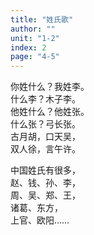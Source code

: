 ```yaml
---
title: "姓氏歌"
author: ""
unit: "1-2"
index: 2
page: "4-5"
---
```


你姓什么？我姓李。  
什么李？木子李。  
他姓什么？他姓张。  
什么张？弓长张。  
古月胡，口天吴，  
双人徐，言午许。  

中国姓氏有很多，  
赵、钱、孙、李，  
周、吴、郑、王，  
诸葛、东方，  
上官、欧阳……  